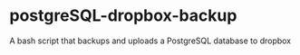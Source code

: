 # postgreSQL-dropbox-backup
A bash script that backups and uploads a PostgreSQL database to dropbox
